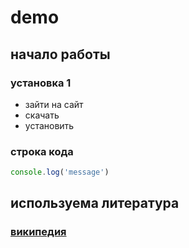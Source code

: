 # demo
## начало работы
### установка 1
* зайти на сайт
* скачать 
* установить
### строка кода 
```javascript
console.log('message')
```
## используема литература 
### [википедия](https://ru.wikipedia.org/wiki/%D0%97%D0%B0%D0%B3%D0%BB%D0%B0%D0%B2%D0%BD%D0%B0%D1%8F_%D1%81%D1%82%D1%80%D0%B0%D0%BD%D0%B8%D1%86%D0%B0)
